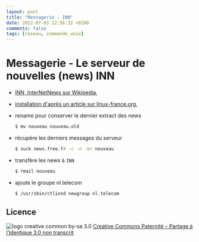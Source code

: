 ```yaml
---
layout: post
title: "Messagerie - INN"
date: 2012-07-03 12:56:32 +0200
comments: false
tags: [reseau, commande_unix]
---
```


# Messagerie - Le serveur de nouvelles (news) INN

* [INN, InterNetNews sur Wikipedia](http://fr.wikipedia.org/wiki/InterNetNews),
* [installation d'après un article sur linux-france.org](http://www.linux-france.org/article/usenet/jaco/indexs08.html),

* rename pour conserver le dernier extract des news

	```bash
	$ mv nouveau nouveau.old
	```

* récupère les derniers messages du serveur

	```bash
	$ suck news.free.fr -c -n -br nouveau
	```

* transfère les news à `INN`

	```bash
	$ rmail nouveau
	```

* ajoute le groupe nl.telecom

	```bash
	$ /usr/sbin/ctlinnd newgroup nl.telecom
	```

## Licence

![logo creative common by-sa 3.0](http://i.creativecommons.org/l/by-sa/3.0/88x31.png)
[Creative Commons Paternité – Partage à l’Identique 3.0 non transcrit](http://creativecommons.org/licenses/by-sa/3.0/)
